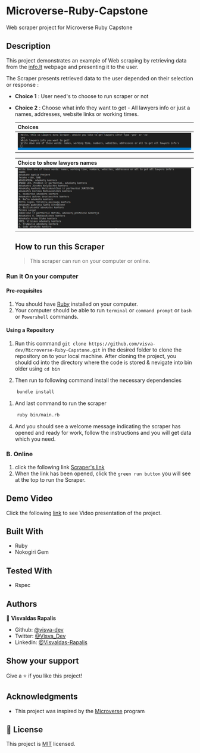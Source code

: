 # Microverse-Ruby-Capstone
Web scraper project for Microverse Ruby Capstone

## Description

This project demonstrates an example of Web scraping by retrieving data from the [info.lt](https://www.info.lt/rubrika/Advokatai/100209472) webpage and presenting it to the user.


The Scraper presents retrieved data to the user depended on their selection or response :

- **Choice 1** : User need's to choose to run scraper or not
- **Choice 2** : Choose what info they want to get - All lawyers info or just a names, addresses, website links or working times.


  Choices |
  -----------|
  ![](images/choices.png) |
  
  Choice to show lawyers names |
  -----------|
  ![](images/names.png) |

  ## How to run this Scraper
  > This scraper can run on your computer or online.


### Run it On your computer

#### Pre-requisites
1. You should have [Ruby](https://www.ruby-lang.org/en/) installed on your computer.
1. Your computer should be able to run `terminal` or `command prompt` or `bash` or `Powershell` commands.

#### Using a Repository
1. Run this command `git clone https://github.com/visva-dev/Microverse-Ruby-Capstone.git` in the desired folder to clone the repository on to your local machine.
After cloning the project, you should cd into the directory where the code is stored & nevigate into bin older using `cd bin`

1. Then run to following command install the necessary dependencies

```bash
    bundle install
```

1. And last command to run the scraper

```bash
    ruby bin/main.rb
```
4. And you should see a welcome message indicating the scraper has opened and ready for work, follow the instructions and you will get data which you need.

### B. Online

1. click the following link  [Scraper's link](https://repl.it/@visvaldeliss/scraper#main.rb)
1. When the link has been opened, click the `green run button` you will see at the top to run the Scraper.

## Demo Video

Click the following [link](https://www.loom.com/share/377fc1646c154ef1b7b01b2bb6d3405e) to see Video presentation of the project.

  ## Built With

  - Ruby
  - Nokogiri Gem

  ## Tested With

  - Rspec

  ## Authors

  👤 **Visvaldas Rapalis**

- Github: [@visva-dev](https://github.com/visva-dev)
- Twitter: [@Visva_Dev](https://twitter.com/Visva_Dev)
- Linkedin: [@Visvaldas-Rapalis](https://www.linkedin.com/in/visvaldas-rapalis)


## Show your support

Give a ⭐️ if you like this project!

## Acknowledgments

- This project was inspired by the [Microverse](https:www.microverse.org) program

## 📝 License

This project is [MIT](lic.url) licensed.
